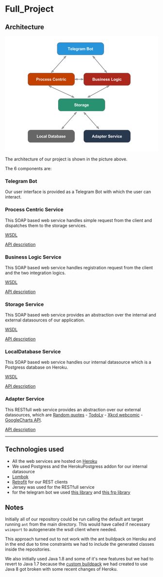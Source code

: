 # Full_Project


## Architecture

![alt tag](https://github.com/isde-jaupaj-giovannini/Full_Project/blob/master/images/architecture.png)

The architecture of our project is shown in the picture above.

The 6 components are:


### Telegram Bot

Our user interface is provided as a Telegram Bot with which the user can interact.

### Process Centric Service
This SOAP based web service handles simple request from the client and dispatches them to the storage services.

[WSDL](https://mysterious-dawn-60268.herokuapp.com/ws/blservice?wsdl)

[API description](https://github.com/isde-jaupaj-giovannini/process_centric_service/blob/master/README.md)
### Business Logic Service
This SOAP based web service handles registration request from the client and the two integration logics.

[WSDL](https://mysterious-dawn-60268.herokuapp.com/ws/blservice?wsdl)

[API description](https://github.com/isde-jaupaj-giovannini/business_logic_service/blob/master/README.md)
### Storage Service
This SOAP based web service provides an abstraction over the internal and external datasources of our application.

[WSDL](https://radiant-chamber-78838.herokuapp.com/ws/storage?wsdl)

[API description](https://github.com/isde-jaupaj-giovannini/storage_service/blob/master/README.md)
### LocalDatabase Service
This SOAP based web service handles our internal datasource which is a Postgress database on Heroku.

[WSDL](https://nameless-forest-62807.herokuapp.com/ws/localdb?wsdl)

[API description](https://github.com/isde-jaupaj-giovannini/local_database/blob/master/README.md)
### Adapter Service
This RESTfull web service provides an abstraction over our external datasources, which are  [Random quotes](https://market.mashape.com/andruxnet/random-famous-quotes)  - [TodoLy](http://todo.ly/apiwiki/) - [Xkcd webcomic](http://xkcd.com/json.html) -
[GoogleCharts API](https://developers.google.com/chart/).

[API description](https://github.com/isde-jaupaj-giovannini/adapter_service/blob/master/README.md)

---

## Technologies used
 * All the web services are hosted on [Heroku](https://www.heroku.com/)
 * We used Postgress and the HerokuPostgress addon for our internal datasource
 * [Lombok](https://projectlombok.org/)
 * [Retrofit](https://square.github.io/retrofit/) for our REST clients
 * Jersey was used for the RESTfull service
 * for the telegram bot we used [this library](https://github.com/pevdh/telegram-bots-java-api) and [this frp library](https://github.com/SodiumFRP/sodium)

## Notes

Initially all of our repository could be run calling the default ant target running `ant` from the main directory.
This would have called if necessary `wsimport` to autogenerate the wsdl client where needed.

This approach turned out to not work with the ant buildpack on Heroku and in the end due to time constraints we had to include the generated classes inside the repositories.

We also initially used Java 1.8 and some of it's new features but we had to revert to Java 1.7 because the [custom buildpack](https://github.com/davideUnitn/heroku-buildpack-ant) we had created to use Java 8 got broken with some recent changes of Heroku.
